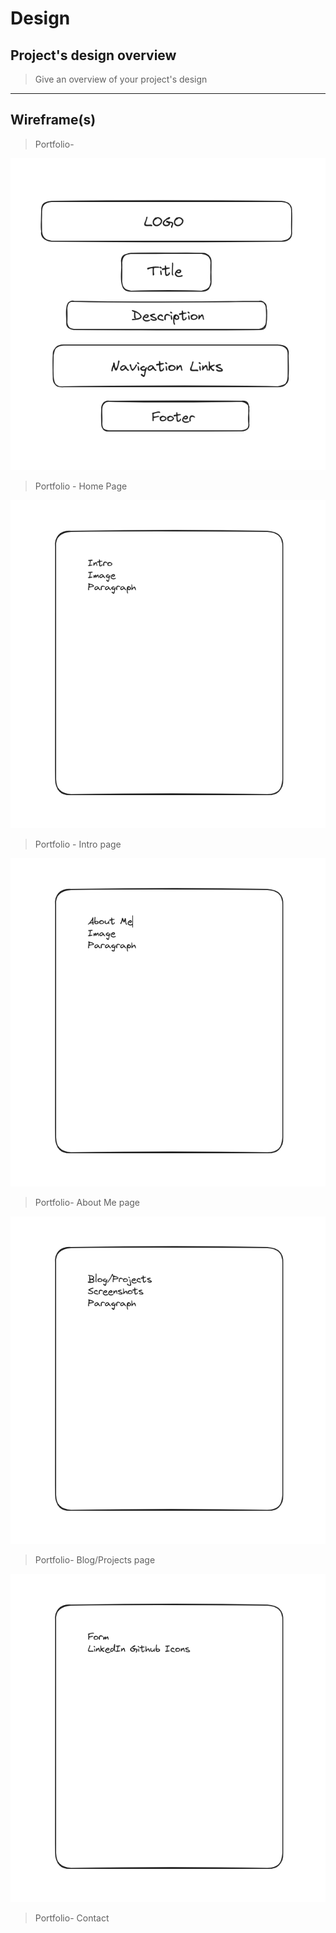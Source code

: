 # Design

## Project's design overview

> Give an overview of your project's design

<!-- give an overview of your project's design -->
<!-- describe the reasoning behind your group's design and wireframe -->
<!-- include other centralized decisions like fonts, palates, ... -->

---

## Wireframe(s)

> Portfolio-

![Home page](../img/design.png)

> Portfolio - Home Page

![Intro](../img/intro.png)

> Portfolio - Intro page

![About Me](../img/aboutme.png)

> Portfolio- About Me page

![Blog/Projects](../img/blogprojects.png)

> Portfolio- Blog/Projects page

![Contact](../img/contact.png)

> Portfolio- Contact

